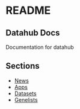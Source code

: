 # README

## Datahub Docs

Documentation for datahub

## Sections

* [News](NEWS.md)
* [Apps](apps/Overview.md)
* [Datasets](datasets.md)
* [Genelists](genelists.md)
